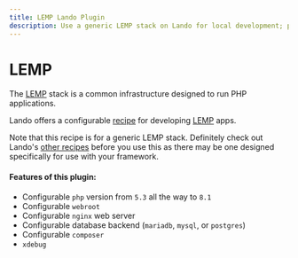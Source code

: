 ```yaml
---
title: LEMP Lando Plugin
description: Use a generic LEMP stack on Lando for local development; powered by Docker and Docker Compose; learn how to config php and nginx version, use postgres or mysql or mariadb, composer, xdebug and custom config files, oh and also import and export databases.
---
```


# LEMP

The [LEMP](https://en.wikipedia.org/wiki/LAMP_%28software_bundle%29) stack is a common infrastructure designed to run PHP applications.

Lando offers a configurable [recipe](https://socs.lando.dev/config/recipes.html) for developing [LEMP](https://en.wikipedia.org/wiki/LAMP_%28software_bundle%29) apps.

Note that this recipe is for a generic LEMP stack. Definitely check out Lando's [other recipes](https://socs.lando.dev/config/recipes.html) before you use this as there may be one designed specifically for use with your framework.

#### Features of this plugin:

* Configurable `php` version from `5.3` all the way to `8.1`
* Configurable `webroot`
* Configurable `nginx` web server
* Configurable database backend (`mariadb`, `mysql`, or `postgres`)
* Configurable `composer`
* `xdebug`
